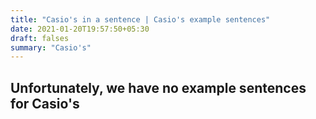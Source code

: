 ```yaml
---
title: "Casio's in a sentence | Casio's example sentences"
date: 2021-01-20T19:57:50+05:30
draft: falses
summary: "Casio's"
---
```

## Unfortunately, we have no example sentences for Casio's                 
